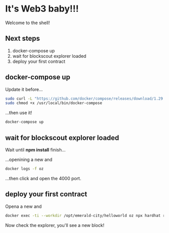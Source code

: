 # It's Web3 baby!!!

Welcome to the shell!

## Next steps

1. docker-compose up
2. wait for blockscout explorer loaded
3. deploy your first contract

## docker-compose up

Update it before...

```sh
sudo curl -L "https://github.com/docker/compose/releases/download/1.29.2/docker-compose-$(uname -s)-$(uname -m)" -o /usr/local/bin/docker-compose
sudo chmod +x /usr/local/bin/docker-compose
```

...then use it!

```sh
docker-compose up
```

## wait for blockscout explorer loaded

Wait until __npm install__ finish...

...openining a new <walkthrough-open-cloud-shell-button></walkthrough-open-cloud-shell-button> and

```sh
docker logs -f oz
```

...then click <walkthrough-web-preview-icon></walkthrough-web-preview-icon> and open the 4000 port.

## deploy your first contract

Opena a new <walkthrough-open-cloud-shell-button></walkthrough-open-cloud-shell-button> and

```sh
docker exec -ti --workdir /opt/emerald-city/helloworld oz npx hardhat run --network localhost scripts/deploy.js
```
Now check the explorer, you'll see a new block!
